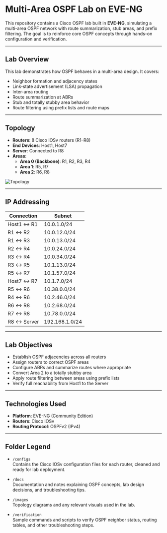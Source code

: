 # Multi-Area OSPF Lab on EVE-NG

This repository contains a Cisco OSPF lab built in **EVE-NG**, simulating a multi-area OSPF network with route summarization, stub areas, and prefix filtering. The goal is to reinforce core OSPF concepts through hands-on configuration and verification.

---

## Lab Overview

This lab demonstrates how OSPF behaves in a multi-area design. It covers:

- Neighbor formation and adjacency states  
- Link-state advertisement (LSA) propagation  
- Inter-area routing  
- Route summarization at ABRs  
- Stub and totally stubby area behavior  
- Route filtering using prefix lists and route maps  

---

## Topology

- **Routers**: 8 Cisco IOSv routers (R1–R8)  
- **End Devices**: Host1, Host7  
- **Server**: Connected to R8  
- **Areas**:
  - **Area 0 (Backbone)**: R1, R2, R3, R4  
  - **Area 1**: R5, R7  
  - **Area 2**: R6, R8  

![Topology](ospf-topology.png)

---

## IP Addressing

| Connection         | Subnet         |
|--------------------|----------------|
| Host1 ↔ R1         | 10.0.1.0/24    |
| R1 ↔ R2            | 10.0.12.0/24   |
| R1 ↔ R3            | 10.0.13.0/24   |
| R2 ↔ R4            | 10.0.24.0/24   |
| R3 ↔ R4            | 10.0.34.0/24   |
| R3 ↔ R5            | 10.1.13.0/24   |
| R5 ↔ R7            | 10.1.57.0/24   |
| Host7 ↔ R7         | 10.1.7.0/24    |
| R5 ↔ R6            | 10.38.0.0/24   |
| R4 ↔ R6            | 10.2.46.0/24   |
| R6 ↔ R8            | 10.2.68.0/24   |
| R7 ↔ R8            | 10.78.0.0/24   |
| R8 ↔ Server        | 192.168.1.0/24 |

---

## Lab Objectives

- Establish OSPF adjacencies across all routers  
- Assign routers to correct OSPF areas  
- Configure ABRs and summarize routes where appropriate  
- Convert Area 2 to a totally stubby area  
- Apply route filtering between areas using prefix lists  
- Verify full reachability from Host1 to the Server  

---

## Technologies Used

- **Platform**: EVE-NG (Community Edition)  
- **Routers**: Cisco IOSv  
- **Routing Protocol**: OSPFv2 (IPv4)  

---

## Folder Legend

- `/configs`  
  Contains the Cisco IOSv configuration files for each router, cleaned and ready for lab deployment.

- `/docs`  
  Documentation and notes explaining OSPF concepts, lab design decisions, and troubleshooting tips.

- `/images`  
  Topology diagrams and any relevant visuals used in the lab.

- `/verification`  
  Sample commands and scripts to verify OSPF neighbor status, routing tables, and other troubleshooting steps.

